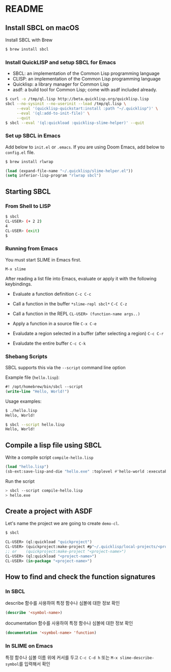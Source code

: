 # README

## Install SBCL on macOS

Install SBCL with Brew

```bash
$ brew install sbcl
```

### Install QuickLISP and setup SBCL for Emacs

- SBCL: an implementation of the Common Lisp programming language
- CLISP: an implementation of the Common Lisp programming language
- Quicklisp: a library manager for Common Lisp
- asdf: a build tool for Common Lisp; come with asdf included already.

```bash
$ curl -o /tmp/ql.lisp http://beta.quicklisp.org/quicklisp.lisp
sbcl --no-sysinit --no-userinit --load /tmp/ql.lisp \
     --eval '(quicklisp-quickstart:install :path "~/.quicklisp")' \
     --eval '(ql:add-to-init-file)' \
     --quit
$ sbcl --eval '(ql:quickload :quicklisp-slime-helper)' --quit
```

### Set up SBCL in Emacs

Add below to `init.el` or `.emacs`.
If you are using Doom Emacs, add below to `config.el` file.

```bash
$ brew install rlwrap
```

```lisp
(load (expand-file-name "~/.quicklisp/slime-helper.el"))
(setq inferior-lisp-program "rlwrap sbcl")
```

## Starting SBCL

### From Shell to LISP

```bash
$ sbcl
CL-USER> (+ 2 2)
4
CL-USER> (exit)
$
```

### Running from Emacs

You must start SLIME in Emacs first.

`M-x slime`

After reading a list file into Emacs,
evaluate or apply it with the following keybindings.

- Evaluate a function definition
`C-c C-c`

- Call a function in the buffer `*slime-repl sbcl*`
`C-C C-z`

- Call a function in the REPL
`CL-USER> (function-name args..)`

- Apply a function in a source file
`C-x C-e`

- Evaludate a region selected in a buffer (after selecting a region)
`C-c C-r`

- Evaludate the entire buffer
`C-c C-k`

### Shebang Scripts

SBCL supports this via the `--script` command line option

Example file (`hello.lisp`):

```lisp
#! /opt/homebrew/bin/sbcl --script
(write-line "Hello, World!")
```

Usage examples:

```bash
$ ./hello.lisp
Hello, World!

$ sbcl --script hello.lisp
Hello, World!
```

## Compile a lisp file using SBCL

Write a compile script `compile-hello.lisp`

```lisp
(load "hello.lisp")
(sb-ext:save-lisp-and-die "hello.exe" :toplevel #'hello-world :executable t)
```

Run the script

```bash
> sbcl --script compile-hello.lisp
> hello.exe
```

## Create a project with ASDF

Let's name the project we are going to create `demo-cl`.

```bash
$ sbcl
```

```lisp
CL-USER> (ql:quickload "quickproject")
CL-USER> (quickproject:make-project #p"~/.quicklisp/local-projects/<project-name>" :name "<project-name>")
;; or    (quickproject:make-project "<project-name>")
CL-USER> (ql:quickload "<project-name>")
CL-USER> (in-package "<project-name>")
```

## How to find and check the function signatures

### In SBCL

describe 함수를 사용하여 특정 함수나 심볼에 대한 정보 확인

```lisp
(describe '<symbol-name>)
```

documentation 함수를 사용하여 특정 함수나 심볼에 대한 정보 확인

```lisp
(documentation '<symbol-name> 'function)
```

### In SLIME on Emacs

특정 함수나 심볼 이름 위에 커서를 두고 
`C-c C-d h` 또는 `M-x slime-describe-symbol`를 
입력해서 확인
